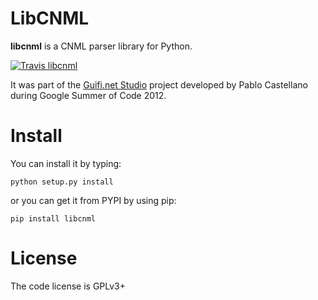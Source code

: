 LibCNML
=======

**libcnml** is a CNML parser library for Python.

[![Travis libcnml](https://travis-ci.org/PabloCastellano/libcnml.svg?branch=master)](https://travis-ci.org/PabloCastellano/libcnml)

It was part of the [Guifi.net Studio](https://github.com/PabloCastellano/guifinetstudio) project developed by Pablo Castellano
during Google Summer of Code 2012.

Install
=======

You can install it by typing:

    python setup.py install

or you can get it from PYPI by using pip:

    pip install libcnml

License
=======
The code license is GPLv3+
